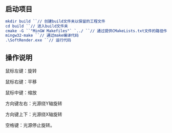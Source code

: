 ## 启动项目

```cmake
mkdir build ``// 创建build文件夹以保留的工程文件
cd build ``// 进入build文件夹
cmake -G ``"MinGW Makefiles"` `../ ``// 通过提供CMakeLists.txt文件的路径作为参数来运行CMake。
mingw32-make ``// 通过make编译代码
.\SoftRender.exe ``// 运行代码
```

## 操作说明

鼠标左键：旋转

鼠标右键：平移

鼠标中键：缩放

方向键左右：光源绕Y轴旋转

方向键上下：光源绕X轴旋转

空格键：光源停止旋转。